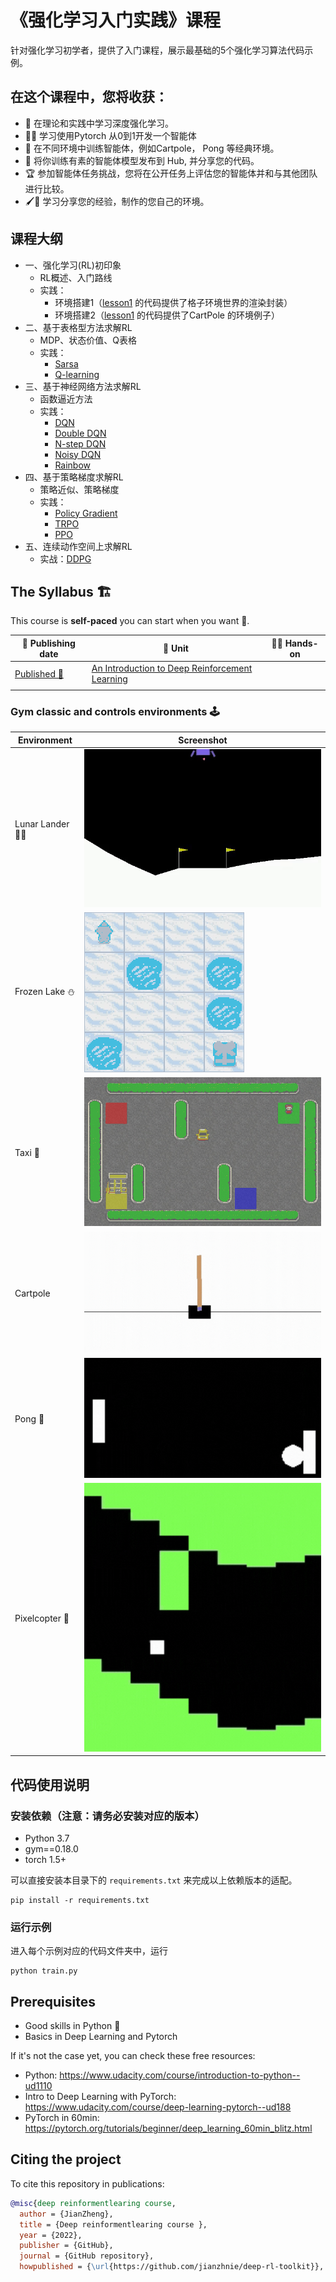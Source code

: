 # 《强化学习入门实践》课程

针对强化学习初学者，提供了入门课程，展示最基础的5个强化学习算法代码示例。

## 在这个课程中，您将收获：

- 📖 在理论和实践中学习深度强化学习。
- 🧑‍💻 学习使用Pytorch 从0到1开发一个智能体
- 🤖 在不同环境中训练智能体，例如Cartpole， Pong 等经典环境。
- 💾 将你训练有素的智能体模型发布到 Hub, 并分享您的代码。
- 🏆 参加智能体任务挑战，您将在公开任务上评估您的智能体并和与其他团队进行比较。
- 🖌️🎨 学习分享您的经验，制作的您自己的环境。


## 课程大纲

+ 一、强化学习(RL)初印象
    + RL概述、入门路线
    + 实践：
      + 环境搭建1（[lesson1](lesson1/gridworld.py) 的代码提供了格子环境世界的渲染封装）
      + 环境搭建2（[lesson1](lesson1/gym_example.py) 的代码提供了CartPole 的环境例子）
+ 二、基于表格型方法求解RL
    + MDP、状态价值、Q表格
    + 实践：
      + [Sarsa](lesson2/sarsa/train.py)
      + [Q-learning](lesson2/q_learning/train.py)
+ 三、基于神经网络方法求解RL
    + 函数逼近方法
    + 实践：
      + [DQN](lesson3/DQN/train.py)
      + [Double DQN](lesson3/DQN/train.py)
      + [N-step DQN](lesson3/N-step-DQN/train.py)
      + [Noisy DQN](lesson3/Noisy-DQN/train.py)
      + [Rainbow ](lesson3/Rainbow/train.py)
+ 四、基于策略梯度求解RL
    + 策略近似、策略梯度
    + 实践：
      + [Policy Gradient](lesson4/policy_gradient)
      + [TRPO](lesson4/policy_gradient)
      + [PPO](lesson4/policy_gradient)
+ 五、连续动作空间上求解RL
    + 实战：[DDPG](lesson5/ddpg)

## The Syllabus 🏗️

This course is **self-paced** you can start when you want 🥳.

| 📆 Publishing date                                            | 📘 Unit                                             | 👩‍💻 Hands-on |
| ------------------------------------------------------------ | -------------------------------------------------- | ----------- |
| [Published 🥳]() | [An Introduction to Deep Reinforcement Learning]() | []()        |
|                                                              |                                                    |             |

### Gym classic and controls environments 🕹️

| Environment     | Screenshot                                       |
| --------------- | ------------------------------------------------ |
| Lunar Lander 🚀🌙 | ![lunarlander.gif](./assets/img/lunarlander.gif) |
| Frozen Lake ⛄   | ![frozenlake.gif](./assets/img/frozenlake.gif)   |
| Taxi 🚖          | ![taxi.gif](./assets/img/taxi.gif)               |
| Cartpole        | ![cartpole.jpg](./assets/img/cartpole.jpg)       |
| Pong 🎾          | ![pong.jpg](./assets/img/pong.jpg)               |
| Pixelcopter 🚁   | ![pong.jpg](./assets/img/pixelcopter.jpg)        |



## 代码使用说明

### 安装依赖（注意：请务必安装对应的版本）

+ Python 3.7
+ gym==0.18.0
+ torch 1.5+

可以直接安装本目录下的 `requirements.txt` 来完成以上依赖版本的适配。

```
pip install -r requirements.txt
```

### 运行示例

进入每个示例对应的代码文件夹中，运行
```
python train.py
```

## Prerequisites
- Good skills in Python 🐍
- Basics in Deep Learning and Pytorch

If it's not the case yet, you can check these free resources:
- Python: https://www.udacity.com/course/introduction-to-python--ud1110
- Intro to Deep Learning with PyTorch: https://www.udacity.com/course/deep-learning-pytorch--ud188
- PyTorch in 60min: https://pytorch.org/tutorials/beginner/deep_learning_60min_blitz.html


## Citing the project

To cite this repository in publications:

```bibtex
@misc{deep reinformentlearing course,
  author = {JianZheng},
  title = {Deep reinformentlearing course },
  year = {2022},
  publisher = {GitHub},
  journal = {GitHub repository},
  howpublished = {\url{https://github.com/jianzhnie/deep-rl-toolkit}},
```
